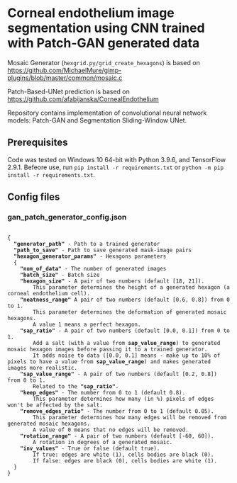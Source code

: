 # Corneal endothelium image segmentation using CNN trained with Patch-GAN generated data

Mosaic Generator (`hexgrid.py/grid_create_hexagons`) is based on https://github.com/MichaelMure/gimp-plugins/blob/master/common/mosaic.c

Patch-Based-UNet prediction is based on https://github.com/afabijanska/CornealEndothelium

Repository contains implementation of convolutional neural network models: Patch-GAN and Segmentation Sliding-Window UNet.

## Prerequisites
Code was tested on Windows 10 64-bit with Python 3.9.6, and TensorFlow 2.9.1. Befeore use, run `pip install -r requirements.txt` or `python -m pip install -r requirements.txt`.

## Config files

### gan_patch_generator_config.json
<pre><code>
{
  <b>"generator_path"</b> - Path to a trained generator
  <b>"path_to_save"</b> - Path to save generated mask-image pairs
  <b>"hexagon_generator_params"</b> - Hexagons parameters
  {
    <b>"num_of_data"</b> - The number of generated images
    <b>"batch_size"</b> - Batch size
    <b>"hexagon_size"</b> - A pair of two numbers (default [18, 21]). 
        This parameter determines the height of a generated hexagon (a corneal endothelium cell).
    <b>"neatness_range"</b> A pair of two numbers (default [0.6, 0.8]) from 0 to 1. 
        This parameter determines the deformation of generated mosaic hexagons.
        A value 1 means a perfect hexagon.
    <b>"sap_ratio"</b> - A pair of two numbers (default [0.0, 0.1]) from 0 to 1. 
        Add a salt (with a value from <b>sap_value_range</b>) to generated mosaic hexagon images before passing it to a trained generator. 
        It adds noise to data ([0.0, 0.1] means - make up to 10% of pixels to have a value from <b>sap_value_range</b>) and makes generated images more realistic.
    <b>"sap_value_range"</b> - A pair of two numbers (default [0.2, 0.8]) from 0 to 1.
        Related to the <b>"sap_ratio"</b>.
    <b>"keep_edges"</b> - The number from 0 to 1 (default 0.8). 
        This parameter determines how many (in %) pixels of edges won't be affected by the salt.
    <b>"remove_edges_ratio"</b> - The number from 0 to 1 (default 0.05).
        This parameter determines how many edges will be removed from generated mosaic hexagons. 
        A value of 0 means that no edges will be removed.
    <b>"rotation_range"</b> - A pair of two numbers (default [-60, 60]).
        A rotation in degrees of a generated mosaic.
    <b>"inv_values"</b> - True or false (default true). 
        If true: edges are white (1), cells bodies are black (0). 
        If false: edges are black (0), cells bodies are white (1).
  }
}
</code></pre>
